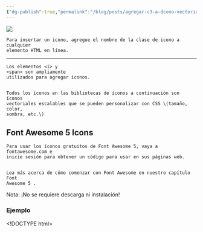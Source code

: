 ```yaml
---
{"dg-publish":true,"permalink":"/blog/posts/agregar-c3-a-dcono-vectoriales-en-tu-web/","dgPassFrontmatter":true}
---
```


![](../fetched_images\2022-11-12_08-04-09_chrome.png)

    Para insertar un icono, agregue el nombre de la clase de icono a cualquier
    elemento HTML en línea.
  
**********

    Los elementos <i> y
    <span> son ampliamente
    utilizados para agregar iconos.
  

    Todos los íconos en las bibliotecas de íconos a continuación son íconos
    vectoriales escalables que se pueden personalizar con CSS \(tamaño, color,
    sombra, etc.\)
  
## Font Awesome 5 Icons
  

    Para usar los íconos gratuitos de Font Awesome 5, vaya a fontawesome.com e
    inicie sesión para obtener un código para usar en sus páginas web.
  

    Lea más acerca de cómo comenzar con Font Awesome en nuestro capítulo Font
    Awesome 5 .
  
Nota: ¡No se requiere descarga ni instalación\!
### Ejemplo
<\!DOCTYPE html>
<html>
<head>
<script
      src="https://kit.fontawesome.com/yourcode.js"
      crossorigin="anonymous">
/script>
<\!\-\-Get your code at
      fontawesome.com\-\->
</head>
<body>
<i class="fa\-brands fa\-whatsapp"></i><i class="fa\-brands fa\-facebook"></i>
      <i class="fa\-brands fa\-instagram"></i>
<i class="fas
      fa\-band\-aid"></i>
<i class="fas fa\-cat"></i>
<i
      class="fas fa\-dragon"></i>
<i class="far
      fa\-clock"></i>
<i class="fas
      fa\-clock"></i></body>
</html>
Resultado****************
## Font Awesome 4 Icons

    Para usar los íconos de Font Awesome 4, agregue la siguiente línea dentro de
    la <head>sección de su página HTML:
  
Nota: ¡No se requiere descarga ni instalación\!
### Ejemplo
<\!DOCTYPE html>
<html>
<head>
<link
      rel="stylesheet"
      href="https://cdnjs.cloudflare.com/ajax/libs/font\-awesome/4.7.0/css/font\-awesome.min.css">
</head>
<body>
<i
      class="fa fa\-cloud"></i>
<i class="fa
      fa\-heart"></i>
<i class="fa fa\-car"></i>
<i
      class="fa fa\-file"></i>
<i class="fa
      fa\-bars"></i>
</body>
</html>
## Bootstrap 3 iconos

    Para usar los glyphicons de Bootstrap 3, agregue la siguiente línea dentro
    de la <head>sección de su página HTML:
  
Nota: ¡No se requiere descarga ni instalación\!
### Ejemplo
<\!DOCTYPE html>
<html>
<head>
<link
      rel="stylesheet"
      href="https://maxcdn.bootstrapcdn.com/bootstrap/3.3.7/css/bootstrap.min.css">
</head>
<body>
<i
      class="glyphicon glyphicon\-cloud"></i>
<i
      class="glyphicon glyphicon\-remove"></i>
<i
      class="glyphicon glyphicon\-user"></i>
<i class="glyphicon
      glyphicon\-envelope"></i>
<i class="glyphicon
      glyphicon\-thumbs\-up"></i>
</body>
</html>
> 
Nota: los Glyphicons no son compatibles con Bootstrap 4.

> 
Para obtener más información sobre Bootstrap 3 y Glyphicons.

## Google Icons

    Para usar los íconos de Google, agregue la siguiente línea dentro de la
    <head>sección de su página HTML:
  
Nota: ¡No se requiere descarga ni instalación\!
### Ejemplo
<\!DOCTYPE html>
<html>
<head>
<title>Google Icons</title>
<meta name="viewport" content="width=device\-width,
      initial\-scale=1">
<link rel="stylesheet"
      href="https://fonts.googleapis.com/icon?family=Material\+Icons">
</head>
<body>
<h3>Google icon library</h3>
<p>Some Google icons:</p>
<i class="material\-icons">cloud</i>
<i class="material\-icons">favorite</i>
<i class="material\-icons">attachment</i>
<i class="material\-icons">computer</i>
<i class="material\-icons">traffic</i>
<br><br>
<p>Styled Google icons \(size and color\):</p>
<i class="material\-icons"
      style="font\-size:24px;">cloud</i>
<i class="material\-icons"
      style="font\-size:36px;">cloud</i>
<i class="material\-icons"
      style="font\-size:48px;color:red;">cloud</i>
<i class="material\-icons"
      style="font\-size:60px;color:lightblue;">cloud</i>
</body>
</html>

    Para obtener una lista completa de TODOS los íconos \(fuente impresionante,
    bootstrap y google\), visite la Referencia de íconos .
  
Resultado
Cómo agregar iconos
#### Google icon library
Some Google icons:
*cloud**favorite**attachment**computer**traffic*
Styled Google icons \(size and color\):
*cloud**cloud**cloud**cloud*
https://www.w3schools.com/icons/icons\_reference.asp
